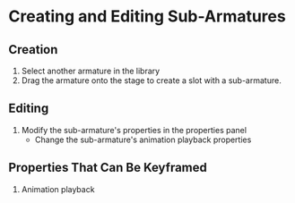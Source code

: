 # Creating and Editing Sub-Armatures

## Creation
1. Select another armature in the library
2. Drag the armature onto the stage to create a slot with a sub-armature.

## Editing
1. Modify the sub-armature's properties in the properties panel
    - Change the sub-armature's animation playback properties

## Properties That Can Be Keyframed
1. Animation playback